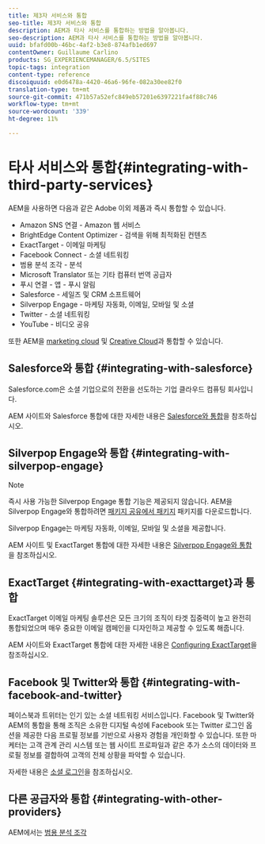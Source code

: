 ```yaml
---
title: 제3자 서비스와 통합
seo-title: 제3자 서비스와 통합
description: AEM과 타사 서비스를 통합하는 방법을 알아봅니다.
seo-description: AEM과 타사 서비스를 통합하는 방법을 알아봅니다.
uuid: bfafd00b-46bc-4af2-b3e8-874afb1ed697
contentOwner: Guillaume Carlino
products: SG_EXPERIENCEMANAGER/6.5/SITES
topic-tags: integration
content-type: reference
discoiquuid: e0d6478a-4420-46a6-96fe-082a30ee82f0
translation-type: tm+mt
source-git-commit: 471b57a52efc849eb57201e6397221fa4f88c746
workflow-type: tm+mt
source-wordcount: '339'
ht-degree: 11%

---
```



# 타사 서비스와 통합{#integrating-with-third-party-services}

AEM을 사용하면 다음과 같은 Adobe 이외 제품과 즉시 통합할 수 있습니다.

* Amazon SNS 연결 - Amazon 웹 서비스
* BrightEdge Content Optimizer - 검색을 위해 최적화된 컨텐츠
* ExactTarget - 이메일 마케팅
* Facebook Connect - 소셜 네트워킹
* 범용 분석 조각 - 분석
* Microsoft Translator 또는 기타 컴퓨터 번역 공급자
* 푸시 연결 - 앱 - 푸시 알림
* Salesforce - 세일즈 및 CRM 소프트웨어
* Silverpop Engage - 마케팅 자동화, 이메일, 모바일 및 소셜
* Twitter - 소셜 네트워킹
* YouTube - 비디오 공유

또한 AEM을 [marketing cloud](/help/sites-administering/marketing-cloud.md) 및 [Creative Cloud](/help/assets/aem-cc-folder-sharing-best-practices.md)과 통합할 수 있습니다.

## Salesforce와 통합 {#integrating-with-salesforce}

Salesforce.com은 소셜 기업으로의 전환을 선도하는 기업 클라우드 컴퓨팅 회사입니다.

AEM 사이트와 Salesforce 통합에 대한 자세한 내용은 [Salesforce와 통합](/help/sites-administering/salesforce.md)을 참조하십시오.

## Silverpop Engage와 통합 {#integrating-with-silverpop-engage}

>[!NOTE]
>
>즉시 사용 가능한 Silverpop Engage 통합 기능은 제공되지 않습니다. AEM을 Silverpop Engage와 통합하려면 [패키지 공유에서 패키지](https://www.adobeaemcloud.com/content/marketplace/marketplaceProxy.html?packagePath=/content/companies/public/adobe/packages/aem620/product/cq-mcm-integrations-silverpop-content) 패키지를 다운로드합니다.

Silverpop Engage는 마케팅 자동화, 이메일, 모바일 및 소셜을 제공합니다.

AEM 사이트 및 ExactTarget 통합에 대한 자세한 내용은 [Silverpop Engage와 통합](/help/sites-administering/silverpop.md)을 참조하십시오.

## ExactTarget {#integrating-with-exacttarget}과 통합

ExactTarget 이메일 마케팅 솔루션은 모든 크기의 조직이 타겟 집중력이 높고 완전히 통합되었으며 매우 중요한 이메일 캠페인을 디자인하고 제공할 수 있도록 해줍니다.

AEM 사이트와 ExactTarget 통합에 대한 자세한 내용은 [Configuring ExactTarget](/help/sites-administering/exacttarget.md)을 참조하십시오.

## Facebook 및 Twitter와 통합 {#integrating-with-facebook-and-twitter}

페이스북과 트위터는 인기 있는 소셜 네트워킹 서비스입니다. Facebook 및 Twitter와 AEM의 통합을 통해 조직은 소유한 디지털 속성에 Facebook 또는 Twitter 로그인 옵션을 제공한 다음 프로필 정보를 기반으로 사용자 경험을 개인화할 수 있습니다. 또한 마케터는 고객 관계 관리 시스템 또는 웹 사이트 프로파일과 같은 추가 소스의 데이터와 프로필 정보를 결합하여 고객의 전체 상황을 파악할 수 있습니다.

자세한 내용은 [소셜 로그인](/help/communities/social-login.md)을 참조하십시오.

## 다른 공급자와 통합 {#integrating-with-other-providers}

AEM에서는 [범용 분석 조각](/help/sites-administering/external-providers.md)
